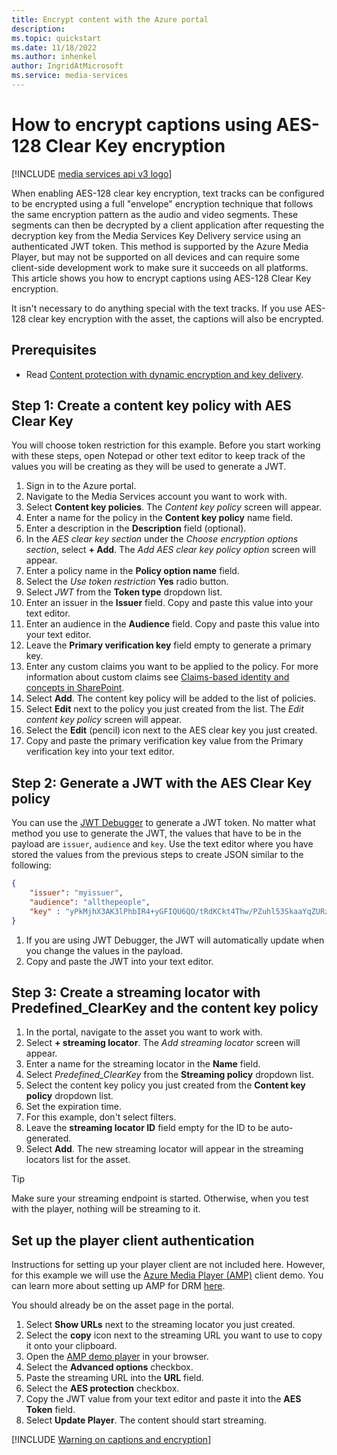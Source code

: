 ```yaml
---
title: Encrypt content with the Azure portal
description:
ms.topic: quickstart
ms.date: 11/18/2022
ms.author: inhenkel
author: IngridAtMicrosoft
ms.service: media-services
---
```


# How to encrypt captions using AES-128 Clear Key encryption

[!INCLUDE [media services api v3 logo](./includes/v3-hr.md)]

When enabling AES-128 clear key encryption, text tracks can be configured to be encrypted using a full "envelope" encryption technique that follows the same encryption pattern as the audio and video segments. These segments can then be decrypted by a client application after requesting the decryption key from the Media Services Key Delivery service using an authenticated JWT token. This method is supported by the Azure Media Player, but may not be supported on all devices and can require some client-side development work to make sure it succeeds on all platforms. This article shows you how to encrypt captions using AES-128 Clear Key encryption.

It isn't necessary to do anything special with the text tracks. If you use AES-128 clear key encryption with the asset, the captions will also be encrypted.

## Prerequisites

- Read [Content protection with dynamic encryption and key delivery](drm-content-protection-concept.md).

## Step 1: Create a content key policy with AES Clear Key

You will choose token restriction for this example. Before you start working with these steps, open Notepad or other text editor to keep track of the values you will be creating as they will be used to generate a JWT.

1. Sign in to the Azure portal.
1. Navigate to the Media Services account you want to work with.
1. Select **Content key policies**. The *Content key policy* screen will appear.
1. Enter a name for the policy in the **Content key policy** name field.
1. Enter a description in the **Description** field (optional).
1. In the *AES clear key section* under the *Choose encryption options section*, select **+ Add**. The *Add AES clear key policy option* screen will appear.
1. Enter a policy name in the **Policy option name** field.
1. Select the *Use token restriction* **Yes** radio button.
1. Select *JWT* from the **Token type** dropdown list.
1. Enter an issuer in the **Issuer** field. Copy and paste this value into your text editor.
1. Enter an audience in the **Audience** field. Copy and paste this value into your text editor.
1. Leave the **Primary verification key** field empty to generate a primary key.
1. Enter any custom claims you want to be applied to the policy. For more information about custom claims see [Claims-based identity and concepts in SharePoint](/sharepoint/dev/general-development/claims-based-identity-and-concepts-in-sharepoint).
1. Select **Add**. The content key policy will be added to the list of policies.
1. Select **Edit** next to the policy you just created from the list. The *Edit content key policy* screen will appear.
1. Select the **Edit** (pencil) icon next to the AES clear key you just created.
1. Copy and paste the primary verification key value from the Primary verification key into your text editor.

## Step 2: Generate a JWT with the AES Clear Key policy

You can use the [JWT Debugger](https://jwt.io/#debugger-io) to generate a JWT token. No matter what method you use to generate the JWT, the values that have to be in the payload are `issuer`, `audience` and `key`. Use the text editor where you have stored the values from the previous steps to create JSON similar to the following:

```json
{
    "issuer": "myissuer",
    "audience": "allthepeople",
    "key" : "yPkMjhX3AK3lPhbIR4+yGFIQU6QO/tRdKCkt4Thw/PZuhl53SkaaYqZURzqaLdWiShvrk3NRtAD9+0qd7kC0PA=="
}
```

1. If you are using JWT Debugger, the JWT will automatically update when you change the values in the payload.
1. Copy and paste the JWT into your text editor.

## Step 3: Create a streaming locator with Predefined_ClearKey and the content key policy

1. In the portal, navigate to the asset you want to work with.
1. Select **+ streaming locator**. The *Add streaming locator* screen will appear.
1. Enter a name for the streaming locator in the **Name** field.
1. Select *Predefined_ClearKey* from the **Streaming policy** dropdown list.
1. Select the content key policy you just created from the **Content key policy** dropdown list.
1. Set the expiration time.
1. For this example, don't select filters.
1. Leave the **streaming locator ID** field empty for the ID to be auto-generated.
1. Select **Add**. The new streaming locator will appear in the streaming locators list for the asset.

> [!TIP]
> Make sure your streaming endpoint is started. Otherwise, when you test with the player, nothing will be streaming to it.

## Set up the player client authentication

Instructions for setting up your player client are not included here. However, for this example we will use the [Azure Media Player (AMP)](https://azuremediaplayerdemo.azurewebsites.net/) client demo. You can learn more about setting up AMP for DRM [here](../azure-media-player/azure-media-player-protected-content.md).

You should already be on the asset page in the portal.

1. Select **Show URLs** next to the streaming locator you just created.
1. Select the **copy** icon next to the streaming URL you want to use to copy it onto your clipboard.
1. Open the [AMP demo player](https://azuremediaplayerdemo.azurewebsites.net/) in your browser.
1. Select the **Advanced options** checkbox.
1. Paste the streaming URL into the **URL** field.
1. Select the **AES protection** checkbox.
1. Copy the JWT value from your text editor and paste it into the **AES Token** field.
1. Select **Update Player**. The content should start streaming.

[!INCLUDE [Warning on captions and encryption](./includes/warning-captions-encryption.md)]
